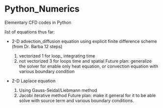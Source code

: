 # Python_Numerics
Elementary CFD codes in Python 

list of equations thus far:
  - 2-D advection_diffusion equation using explicit finite difference scheme (from Dr. Barba 12 steps)
      1. vectorized 1 for loop_ integrating time
      2. not vectorized 3 for loops time and spatial
    Future plan: generalize the solver for enable only heat equation, or convection equation with various boundary condition
    
    
  - 2-D Laplace equation
      1. Using Gauss-Seidal/Liebmann method
      2. Jacobi iterative method
     Future plan: make it general for it to be able solve with source term and various boundary conditions.
     
     
     
